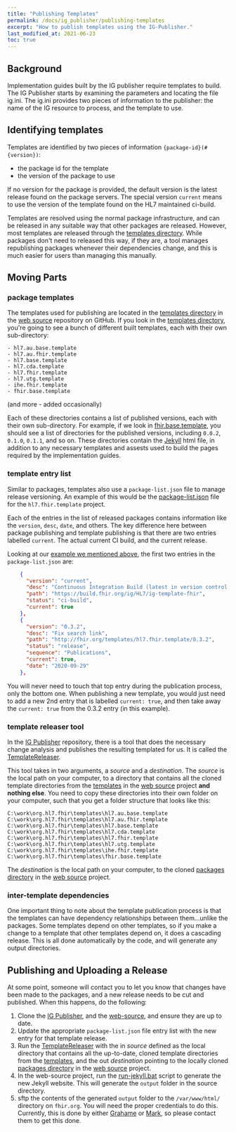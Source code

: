 ```yaml
---
title: "Publishing Templates"
permalink: /docs/ig_publisher/publishing-templates
excerpt: "How to publish templates using the IG-Publisher."
last_modified_at: 2021-06-23
toc: true
---
```

## Background

Implementation guides built by the IG publisher require templates to build. The IG Publisher starts 
by examining the parameters and locating the file ig.ini. The ig.ini provides two pieces of information
to the publisher: the name of the IG resource to process, and the template to use. 

## Identifying templates

Templates are identified by two pieces of information `{package-id}(#{version})`:

* the package id for the template 
* the version of the package to use

If no version for the package is provided, the default version is the latest release found on the 
package servers. The special version `current` means to use the version of the template found on 
the HL7 maintained ci-build.

Templates are resolved using the normal package infrastructure, and can be released in any suitable 
way that other packages are released. However, most templates are released through the 
[templates directory][Link-GithubTemplatesDirectory]. While packages don't need to released this way, 
if they are, a tool manages republishing packages whenever their dependencies change, and this is 
much easier for users than managing this manually. 

## Moving Parts

### package templates

The templates used for publishing are located in the [templates directory][Link-GithubTemplatesDirectory] in the 
[web source][Link-GithubWebSource] repository on GitHub. If you look in the [templates directory][Link-GithubTemplatesDirectory],
you're going to see a bunch of different built templates, each with their own sub-directory:
```
- hl7.au.base.template
- hl7.au.fhir.template
- hl7.base.template
- hl7.cda.template
- hl7.fhir.template
- hl7.utg.template
- ihe.fhir.template
- fhir.base.template
```

(and more - added occasionally)

Each of these directories contains a list of published versions, each with their own sub-directory. For example, if we
look in [fhir.base.template][Link-GithubFhirBaseTemplateDir], you should see a list of directories for the published
versions, including `0.0.2`, `0.1.0`, `0.1.1`, and so on. These directories contain the [Jekyll][Link-Jekyll] html file,
in addition to any necessary templates and assests used to build the pages required by the implementation guides.

### template entry list

Similar to packages, templates also use a `package-list.json` file to manage release versioning. An example of this 
would be the [package-list.json][Link-GithubPackageListJsonHl7Fhir] file for the `hl7.fhir.template` project.

Each of the entries in the list of released packages contains information like the `version`, `desc`, `date`, and others.
The key difference here between package publishing and template publishing is that there are two entries labelled 
`current`. The actual current CI build, and the current release.

Looking at our [example we mentioned above][Link-GithubPackageListJsonHl7Fhir], the first two entries in the 
`package-list.json` are:
```json
    {
      "version": "current",
      "desc": "Continuous Integration Build (latest in version control)",
      "path": "https://build.fhir.org/ig/HL7/ig-template-fhir",
      "status": "ci-build",
      "current": true
    },
    {
      "version": "0.3.2",
      "desc": "Fix search link",
      "path": "http://fhir.org/templates/hl7.fhir.template/0.3.2",
      "status": "release",
      "sequence": "Publications",
      "current": true,
      "date": "2020-09-29"
    },
```
You will never need to touch that top entry during the publication process, only the bottom one. When publishing a new
template, you would just need to add a new 2nd entry that is labelled `current: true`, and then take away the 
`current: true` from the 0.3.2 entry (in this example).

### template releaser tool

In the [IG Publisher][Link-GithubIgPublisherRepo] repository, there is a tool that does the necessary change analysis
and publishes the resulting templated for us. It is called the [TemplateReleaser][Link-GithubTemplateReleaser].

This tool takes in two arguments, a _source_ and a _destination_. The _source_ is the local path on your computer, to
a directory that contains all the cloned template directories from the [templates][Link-GithubTemplatesDirectory] in 
the [web source][Link-GithubWebSource] project **and nothing else**. You need to copy these directories into their own 
folder on your computer, such that you get a folder structure that looks like this:
```
C:\work\org.hl7.fhir\templates\hl7.au.base.template
C:\work\org.hl7.fhir\templates\hl7.au.fhir.template
C:\work\org.hl7.fhir\templates\hl7.base.template
C:\work\org.hl7.fhir\templates\hl7.cda.template
C:\work\org.hl7.fhir\templates\hl7.fhir.template
C:\work\org.hl7.fhir\templates\hl7.utg.template
C:\work\org.hl7.fhir\templates\ihe.fhir.template
C:\work\org.hl7.fhir\templates\fhir.base.template
```
The _destination_ is the local path on your computer, to the cloned 
[packages directory][Link-GithubWebSourcePackagesDirectory] in the [web source][Link-GithubWebSource] project.

### inter-template dependencies
One important thing to note about the template publication process is that the templates can have dependency 
relationships between them...unlike the packages. Some templates depend on other templates, so if you make a change to 
a template that other templates depend on, it does a cascading release. This is all done automatically by the code, and 
will generate any output directories.

## Publishing and Uploading a Release

At some point, someone will contact you to let you know that changes have been made to the packages, and a new release
needs to be cut and published. When this happens, do the following:

1. Clone the [IG Publisher][Link-GithubIgPublisherRepo], and the [web-source][Link-GithubWebSource], and ensure they
   are up to date.
2. Update the appropriate `package-list.json` file entry list with the new entry for that template release.
3. Run the [TemplateReleaser][Link-GithubTemplateReleaser] with the in _source_ defined as the local
   directory that contains all the up-to-date, cloned template directories from the 
   [templates][Link-GithubTemplatesDirectory], and the out _destination_ pointing
   to the locally cloned [packages directory][Link-GithubWebSourcePackagesDirectory] in the [web source][Link-GithubWebSource] 
   project.
4. In the web-source project, run the [run-jekyll.bat][Link-GithubJekyllFile] script to generate the new Jekyll website.
   This will generate the `output` folder in the source directory.
5. sftp the contents of the generated `output` folder to the `/var/www/html/` directory on `fhir.org`. You will need
   the proper credentials to do this. Currently, this is done by either [Grahame][Link-grahameGithub] or
   [Mark][Link-markGithub], so please contact them to get this done.


[Link-GithubWebSource]: https://github.com/FHIR/web-source
[Link-GithubIgPublisherRepo]: https://github.com/HL7/fhir-ig-publisher

[Link-GithubJekyllFile]: https://github.com/FHIR/web-source/blob/master/run-jekyll.bat
[Link-GithubFhirBaseTemplateDir]: https://github.com/FHIR/web-source/tree/master/source/templates/fhir.base.template
[Link-GithubTemplatesDirectory]: https://github.com/FHIR/web-source/tree/master/source/templates
[Link-GithubWebSourcePackagesDirectory]: https://github.com/FHIR/web-source/tree/master/source/packages
[Link-GithubPackageListJsonHl7Fhir]: https://github.com/FHIR/web-source/blob/master/source/templates/hl7.fhir.template/package-list.json
[Link-GithubTemplateReleaser]: https://github.com/HL7/fhir-ig-publisher/blob/master/org.hl7.fhir.publisher.core/src/main/java/org/hl7/fhir/igtools/publisher/utils/TemplateReleaser.java

[Link-FhirDotOrg]: www.fhir.org
[Link-BuildFhirOrg]: www.build.fhir.org
[Link-FhirDotOrgRegistry]: http://fhir.org/guides/registry/
[Link-Jekyll]: https://jekyllrb.com/

[Link-grahameGithub]: https://github.com/grahamegrieve
[Link-markGithub]: https://github.com/markiantorno
